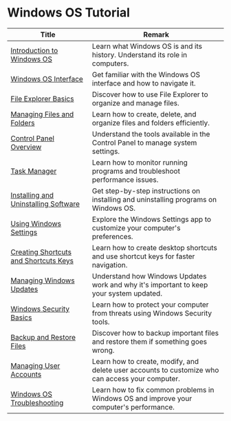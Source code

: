 # Windows OS Tutorial

| Title                                | Remark                                                          |
|--------------------------------------|-----------------------------------------------------------------|
| [Introduction to Windows OS](https://github.com/potatoscript/windows-os/wiki/Introduction-to-Windows-OS) | Learn what Windows OS is and its history. Understand its role in computers. |
| [Windows OS Interface](https://github.com/potatoscript/windows-os/wiki/Windows-OS-Interface) | Get familiar with the Windows OS interface and how to navigate it. |
| [File Explorer Basics](https://github.com/potatoscript/windows-os/wiki/File-Explorer-Basics) | Discover how to use File Explorer to organize and manage files. |
| [Managing Files and Folders](https://github.com/potatoscript/windows-os/wiki/Managing-Files-and-Folders) | Learn how to create, delete, and organize files and folders efficiently. |
| [Control Panel Overview](https://github.com/potatoscript/windows-os/wiki/Control-Panel-Overview) | Understand the tools available in the Control Panel to manage system settings. |
| [Task Manager](https://github.com/potatoscript/windows-os/wiki/Task-Manager) | Learn how to monitor running programs and troubleshoot performance issues. |
| [Installing and Uninstalling Software](https://github.com/potatoscript/windows-os/wiki/Installing-and-Uninstalling-Software) | Get step-by-step instructions on installing and uninstalling programs on Windows OS. |
| [Using Windows Settings](https://github.com/potatoscript/windows-os/wiki/Using-Windows-Settings) | Explore the Windows Settings app to customize your computer's preferences. |
| [Creating Shortcuts and Shortcuts Keys](https://github.com/potatoscript/windows-os/wiki/Creating-Shortcuts-and-Shortcut-Keys) | Learn how to create desktop shortcuts and use shortcut keys for faster navigation. |
| [Managing Windows Updates](https://github.com/potatoscript/windows-os/wiki/Managing-Windows-Updates) | Understand how Windows Updates work and why it's important to keep your system updated. |
| [Windows Security Basics](https://github.com/potatoscript/windows-os/wiki/Windows-Security-Basics) | Learn how to protect your computer from threats using Windows Security tools. |
| [Backup and Restore Files](https://github.com/potatoscript/windows-os/wiki/Backup-and-Restore-Files) | Discover how to backup important files and restore them if something goes wrong. |
| [Managing User Accounts](https://github.com/potatoscript/windows-os/wiki/Managing-User-Accounts) | Learn how to create, modify, and delete user accounts to customize who can access your computer. |
| [Windows OS Troubleshooting](https://github.com/potatoscript/windows-os/wiki/Windows-OS-Troubleshooting) | Learn how to fix common problems in Windows OS and improve your computer's performance. |

